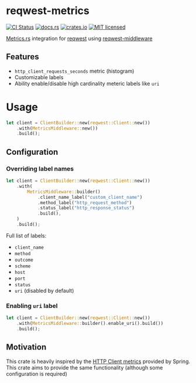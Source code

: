 # reqwest-metrics

[![CI Status](https://github.com/ranger-ross/reqwest-metrics/workflows/Test/badge.svg)](https://github.com/ranger-ross/reqwest-metrics/actions)
[![docs.rs](https://docs.rs/reqwest-metrics/badge.svg)](https://docs.rs/reqwest-metrics)
[![crates.io](https://img.shields.io/crates/v/reqwest-metrics.svg)](https://crates.io/crates/reqwest-metrics)
[![MIT licensed](https://img.shields.io/badge/license-MIT-blue.svg)](https://github.com/ranger-ross/reqwest-metrics/blob/master/LICENSE)

[Metrics.rs](https://metrics.rs/) integration for [reqwest](https://docs.rs/reqwest/latest/reqwest/) using [reqwest-middleware](https://docs.rs/reqwest-middleware/latest/reqwest_middleware/)

## Features 

* `http_client_requests_seconds` metric (histogram)
* Customizable labels
* Ability enable/disable high cardinality meteric labels like `uri`

# Usage

```rust
let client = ClientBuilder::new(reqwest::Client::new())
    .with(MetricsMiddleware::new())
    .build();
```

## Configuration

### Overriding label names

```rust
let client = ClientBuilder::new(reqwest::Client::new())
    .with(
        MetricsMiddleware::builder()
            .client_name_label("custom_client_name")
            .method_label("http_request_method")
            .status_label("http_response_status")
            .build(),
    )
    .build();
```

Full list of labels:
* `client_name`
* `method`
* `outcome`
* `scheme`
* `host`
* `port`
* `status`
* `uri` (disabled by default)

### Enabling `uri` label


```rust
let client = ClientBuilder::new(reqwest::Client::new())
    .with(MetricsMiddleware::builder().enable_uri().build())
    .build();

```

## Motivation

This crate is heavily inspired by the [HTTP Client metrics](https://docs.spring.io/spring-boot/reference/actuator/metrics.html#actuator.metrics.supported.http-clients) provided by Spring. This crate aims to provide the same functionality (although some configuration is required)

